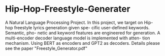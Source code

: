 # Hip-Hop-Freestyle-Generater
A Natural Language Processing Project. 
In this project, we target on Hip- hop freestyle lyrics generation given spe- cific user-defined keywords. 
Semantic, pho- netic and keyword features are engineered for generation. 
A multi-encoder decoder language model is implemented with atten- tion mechanism. 
Using BERT as encoders and GPT2 as decoders. 
Details please see the paper "Freestyle_Generator.pdf"
